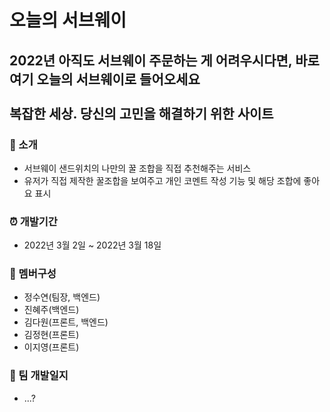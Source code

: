 # __오늘의 서브웨이__
## 2022년 아직도 서브웨이 주문하는 게 어려우시다면, 바로 여기 오늘의 서브웨이로 들어오세요<br><br>복잡한 세상. 당신의 고민을 해결하기 위한 사이트


### 🥪 소개
+ 서브웨이 샌드위치의 나만의 꿀 조합을 직접 추천해주는 서비스
+ 유저가 직접 제작한 꿀조합을 보여주고 개인 코멘트 작성 기능 및 해당 조합에 좋아요 표시


### ⏰ 개발기간
+ 2022년 3월 2일 ~ 2022년 3월 18일


### 👥 멤버구성
+ 정수연(팀장, 백엔드)
+ 진혜주(백엔드)
+ 김다원(프론트, 백엔드)
+ 김정현(프론트)
+ 이지영(프론트)

### 📖 팀 개발일지
+ ...?
